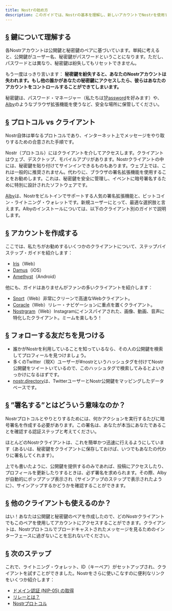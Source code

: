 ```yaml
---
title: Nostrの始め方
description: このガイドでは、Nostrの基本を理解し、新しいアカウントでNostrを使用するためのすべてのセットアップと準備をサポートします。新しいライトニング・ウォレットの作成方法、アカウントの作成方法、クライアントに安全にサインインする方法を説明します。
---
```


## [§](#understanding-keys) 鍵について理解する

各Nostrアカウントは公開鍵と秘密鍵のペアに基づいています。単純に考えると、公開鍵がユーザー名、秘密鍵がパスワードということになります。ただし、パスワードとは異なり、秘密鍵は紛失してもリセットできません。

もう一度はっきり言います： **秘密鍵を紛失すると、あなたのNostrアカウントは失われます。もし他の誰かがあなたの秘密鍵にアクセスしたら、彼らはあなたのアカウントをコントロールすることができてしまいます。**

秘密鍵は、パスワード・マネージャー（私たちは[1Password](https://1password.com/)を好みます）や、[Alby](https://getalby.com/#alby-extension)のようなブラウザ拡張機能を使うなど、安全な場所に保管してください。

## [§](#protocol-vs-client) プロトコル vs クライアント

Nostr自体は単なるプロトコルであり、インターネット上でメッセージをやり取りするための合意された手順です。

Nostr（プロトコル）にはクライアントを介してアクセスします。クライアントはウェブ、デスクトップ、モバイルアプリがあります。Nostrクライアントの中には、秘密鍵を貼り付けてサインインできるものもあります。ウェブ上では、これは一般的に推奨されません。代わりに、ブラウザの署名拡張機能を使用することをお勧めします。これは、秘密鍵を安全に管理し、イベントに暗号署名するために特別に設計されたソフトウェアです。

[Alby](https://getalby.com?utm_source=nostr.how&ref=nostr.how)は、Nostrをビルトインでサポートする人気の署名拡張機能と、ビットコイン・ライトニング・ウォレットです。新規ユーザーにとって、最適な選択肢と言えます。Albyのインストールについては、以下のクライアント別のガイドで説明します。

## [§](#create-your-account) アカウントを作成する

ここでは、私たちがお勧めするいくつかのクライアントについて、ステップバイステップ・ガイドを紹介します：

- [Iris](/jp/guides/iris)（Web）
- [Damus](/jp/guides/damus)（iOS）
- [Amethyst](/jp/guides/amethyst)（Android）

他にも、ガイドはありませんがファンの多いクライアントを紹介します：

- [Snort](https://snort.social?utm_source=nostr.how&ref=nostr.how)（Web）非常にクリーンで高速なWebクライアント。
- [Coracle](https://coracle.social?utm_source=nostr.how&ref=nostr.how)（Web）リレー・ナビゲーションに重点を置くクライアント。
- [Nostrgram](https://nostrgram.co?utm_source=nostr.how&ref=nostr.how)（Web）Instagramにインスパイアされた、画像、動画、音声に特化したクライアント。ミームを楽しもう！

## [§](#find-friends) フォローする友だちを見つける

- 誰かがNostrを利用していることを知っているなら、その人の公開鍵を検索してプロフィールを見つけましょう。
- 多くのTwitter（現X）ユーザーが#nostrというハッシュタグを付けてNostr公開鍵をツイートいているので、このハッシュタグで検索してみるとよいきっかけになるはずです。
- [nostr.directory](https://nostr.directory?utm_source=nostr.how&ref=nostr.how)は、TwitterユーザーとNostr公開鍵をマッピングしたデータベースです。

## [§](#whats-signing) ”署名する”とはどういう意味なのか？

Nostrプロトコルとやりとりするためには、何かアクションを実行するたびに暗号署名を作成する必要があります。この署名は、あなたが本当にあなたであることを確認する認証ステップと考えてください。

ほとんどのNostrクライアントは、これを簡単かつ迅速に行えるようにしています（あるいは、秘密鍵をクライアントに保存しておけば、いつでもあなたの代わりに署名してくれます）。

上でも書いたように、公開鍵を提供するのみであれば、投稿にアクセスしたり、プロフィールを更新したりするときは、必ず署名を求められます。その際、Albyが自動的にポップアップ表示され（サインアップのステップで表示されたように）、サインアップするかどうかを確認することができます。

## [§](#can-i-use-other-clients) 他のクライアントも使えるのか？

はい！あなたは公開鍵と秘密鍵のペアを作成したので、どのNostrクライアントでもこのペアを使用してアカウントにアクセスすることができます。クライアントは、Nostrプロトコルでブロードキャストされたメッセージを見るためのインターフェースに過ぎないことを忘れないでください。

## [§](#next-steps) 次のステップ

これで、ライトニング・ウォレット、ID（キーペア）がセットアップされ、クライアントを試すことができました。Nostrをさらに使いこなすのに便利なリンクをいくつか紹介します：

- [ドメイン認証 (NIP-05) の取得](/jp/guides/get-verified)
- [リレーとは？](/jp/relays)
- [Nostrプロトコル](/jp/the-protocol)
